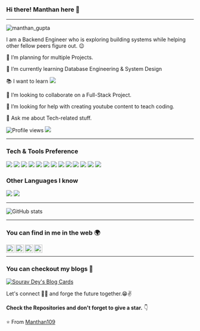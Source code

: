 ### Hi there! Manthan here 👋


---
![manthan_gupta](https://user-images.githubusercontent.com/42516515/97008708-cfa9fd80-1560-11eb-8b6c-6872b346f306.gif)

I am a Backend Engineer who is exploring building systems while helping other fellow peers figure out. :wink:
 
 🔭 I’m planning for multiple Projects.
 
 🌱 I’m currently learning Database Engineering & System Design
 
 :books: I want to learn <img src="https://img.shields.io/badge/-React-000000?style=flat&logo=react&logoColor=00c8ff">
 
 👯 I’m looking to collaborate on a Full-Stack Project.
 
 🤔 I’m looking for help with creating youtube content to teach coding.
 
 💬 Ask me about Tech-related stuff.


![Profile views](https://gpvc.arturio.dev/Manthan109)  <img src="https://img.shields.io/github/followers/Manthan109?label=Follow" style=" float:left, margin-right:10px" />


---


### Tech & Tools Preference

<img src = "https://img.shields.io/badge/-HTML5-E34F26?style=flat&logo=html5&logoColor=white"> <img src = "https://img.shields.io/badge/-CSS3-1572B6?style=flat&logo=css3&logoColor=white">
<img src="https://img.shields.io/badge/-Flutter-3a495d?style=flat&logo=flutter&logoColor=67b7f7">
<img src="https://img.shields.io/badge/-Python-black?style=flat&logo=python&logoColor=white">
<img src="https://img.shields.io/badge/-JavaScript-eed718?style=flat&logo=javascript&logoColor=ffffff">
<img src="https://img.shields.io/badge/-MySQL-F29111?style=flat&logo=mysql&logoColor=FFFFFF">
<img src="https://img.shields.io/badge/-Firebase-FFA611?style=flat&logo=firebase&logoColor=FFFFFF">
<img src="http://img.shields.io/badge/-Google%20Cloud%20Platform-4285F4?style=flat&logo=google%20cloud&logoColor=white">
<img src="http://img.shields.io/badge/-Git-F1502F?style=flat&logo=git&logoColor=FFFFFF">
<img src="http://img.shields.io/badge/-Github-000000?style=flat&logo=github&logoColor=FFFFFF">
<img src="http://img.shields.io/badge/-VS%20Code-007ACC?style=flat&logo=visual%20studio%20code&logoColor=white">
<img src="https://img.shields.io/badge/-MongoDB-4DB33D?style=flat&logo=mongodb&logoColor=FFFFFF">
<img src="https://img.shields.io/badge/-Node.js-3C873A?style=flat&logo=Node.js&logoColor=white">

### Other Languages I know
<img src="http://img.shields.io/badge/-Java-F89820?style=flat&logo=java&logoColor=white"> <img src="https://img.shields.io/badge/-C%20&%20C++-659ad2?style=flat&logo=c%2B%2B&logoColor=ffffff">

---

![GitHub stats](https://github-readme-stats.vercel.app/api?username=Manthan109&show_icons=true&hide_border=true)

---


### You can find in me in the web 🌍
[<img align="left" alt="Manthan109 | Medium" width="22px" src="https://cdn.jsdelivr.net/npm/simple-icons@v3/icons/medium.svg" />][medium]
[<img align="left" alt="Manthan109 | Twitter" width="22px" src="https://cdn.jsdelivr.net/npm/simple-icons@v3/icons/twitter.svg" />][twitter]
[<img align="left" alt="Manthan109 | LinkedIn" width="22px" src="https://cdn.jsdelivr.net/npm/simple-icons@v3/icons/linkedin.svg" />][linkedin]
[<img align="left" alt="Manthan109 | Instagram" width="22px" src="https://cdn.jsdelivr.net/npm/simple-icons@v3/icons/instagram.svg" />][instagram]

<br/>


---
### You can checkout my blogs :loudspeaker: 

[![Sourav Dey's Blog Cards](https://github-cards-external-blogs.souravdey777.vercel.app/getMediumBlogs?username=@manthangupta109&type=horizontal)](https://medium.com/@manthangupta109)

Let's connect 👨‍💻 and forge the future together.😁✌

**Check the Repositories and don't forget to give a star.** 👇

:star: From [Manthan109](https://github.com/Manthan109)


[twitter]: https://twitter.com/Manthangupta101
[instagram]: https://www.instagram.com/manthanguptaa/?hl=en
[linkedin]: https://www.linkedin.com/in/manthangupta109/
[medium]: https://medium.com/@manthangupta109
